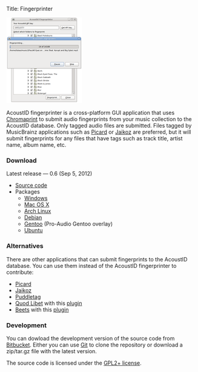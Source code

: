 Title: Fingerprinter

<div class="rightimg">

![Screenshot](/static/fingerprinter-gnome-small.png)

</div>

AcoustID fingerprinter is a cross-platform GUI application that uses
[Chromaprint][chp] to submit audio fingerprints from your music collection
to the AcoustID database. Only tagged audio files are submitted. Files
tagged by MusicBrainz applications such as [Picard][picard] or [Jaikoz][jaikoz]
are preferred, but it will submit fingerprints for any files that have tags
such as track title, artist name, album name, etc.

[chp]: /chromaprint
[picard]: http://musicbrainz.org/doc/Picard
[jaikoz]: http://www.jthink.net/jaikoz/

### Download

Latest release &mdash; 0.6 (Sep 5, 2012)

 * [Source code][src]
 * Packages
     * [Windows][win]
     * [Mac OS X][osx]
     * [Arch Linux](http://aur.archlinux.org/packages.php?ID=46359)
     * [Debian](http://packages.debian.org/acoustid-fingerprinter)
     * [Gentoo](http://proaudio.tuxfamily.org/wiki/index.php?title=Usage) (Pro-Audio Gentoo overlay)
     * [Ubuntu][ppa]

[src]: https://bitbucket.org/acoustid/acoustid-fingerprinter/downloads/acoustid-fingerprinter-0.6.tar.gz
[win]: https://bitbucket.org/acoustid/acoustid-fingerprinter/downloads/acoustid-fingerprinter-0.5-win32.zip
[osx]: https://bitbucket.org/acoustid/acoustid-fingerprinter/downloads/acoustid-fingerprinter-0.5-mac.dmg
[ppa]: https://launchpad.net/~luks/+archive/acoustid

### Alternatives

There are other applications that can submit fingerprints to the AcoustID database.
You can use them instead of the AcoustID fingerprinter to contribute:

 * [Picard][picard]
 * [Jaikoz][jaikoz]
 * [Puddletag][Puddletag]
 * [Quod Libet][ql] with this [plugin][qlp]
 * [Beets][beets] with this [plugin][beetschroma]

[ql]: http://code.google.com/p/quodlibet/
[qlp]: http://code.google.com/p/quodlibet/source/browse/plugins/songsmenu/fingerprint.py
[puddletag]: http://puddletag.sourceforge.net/
[beets]: http://beets.radbox.org/
[beetschroma]: http://beets.readthedocs.org/en/latest/plugins/chroma.html

### Development

You can dowload the development version of the source code from [Bitbucket][bb].
Either you can use [Git][git] to clone the repository or download a
zip/tar.gz file with the latest version.

The source code is licensed under the [GPL2+ license][gpl].

[gpl]: http://www.gnu.org/licenses/gpl-2.0.html
[bb]: https://bitbucket.org/acoustid/acoustid-fingerprinter
[git]: http://git-scm.com/
